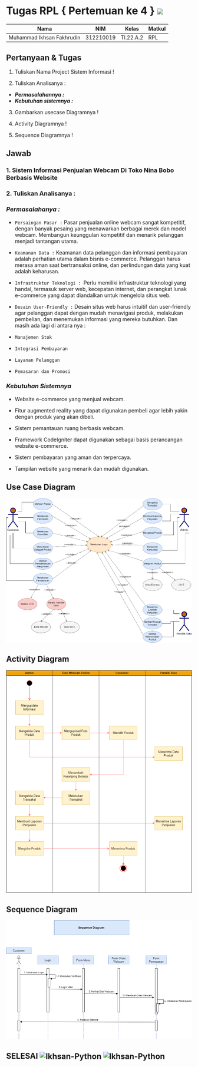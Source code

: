 # Tugas RPL { Pertemuan ke 4 } <img src=https://upload.wikimedia.org/wikipedia/commons/thumb/d/d5/UML_logo.svg/2560px-UML_logo.svg.png width="130px" >


|**Nama**|**NIM**|**Kelas**|**Matkul**|
|----|---|-----|------|
|Muhammad Ikhsan Fakhrudin|312210019|TI.22.A.2|RPL|

## Pertanyaan & Tugas

1. Tuliskan Nama Project Sistem Informasi !

2. Tuliskan Analisanya :

- ***Permasalahannya :***
- ***Kebutuhan sistemnya :***

3. Gambarkan usecase Diagramnya !

4. Activity Diagramnya !

5. Sequence Diagramnya !

## Jawab

### 1. Sistem Informasi Penjualan Webcam Di Toko Nina Bobo Berbasis Website

### 2. Tuliskan Analisanya :

### ***Permasalahanya :***

- ``Persaingan Pasar :`` Pasar penjualan online webcam sangat kompetitif, dengan banyak pesaing yang menawarkan berbagai merek dan model webcam. Membangun keunggulan kompetitif dan menarik pelanggan menjadi tantangan utama.

- ``Keamanan Data :`` Keamanan data pelanggan dan informasi pembayaran adalah perhatian utama dalam bisnis e-commerce. Pelanggan harus merasa aman saat bertransaksi online, dan perlindungan data yang kuat adalah keharusan.

- ``Infrastruktur Teknologi : ``Perlu memiliki infrastruktur teknologi yang handal, termasuk server web, kecepatan internet, dan perangkat lunak e-commerce yang dapat diandalkan untuk mengelola situs web.

- ``Desain User-Friendly :`` Desain situs web harus intuitif dan user-friendly agar pelanggan dapat dengan mudah menavigasi produk, melakukan pembelian, dan menemukan informasi yang mereka butuhkan. Dan masih ada lagi di antara nya :

- ``Manajemen Stok `` 

- ``Integrasi Pembayaran  ``

- ``Layanan Pelanggan ``

- ``Pemasaran dan Promosi  ``


### ***Kebutuhan Sistemnya***

- Website e-commerce yang menjual webcam.

- Fitur augmented reality yang dapat digunakan pembeli agar lebih yakin dengan produk yang akan dibeli.

- Sistem pemantauan ruang berbasis webcam.

- Framework CodeIgniter dapat digunakan sebagai basis perancangan website e-commerce.

- Sistem pembayaran yang aman dan terpercaya.

- Tampilan website yang menarik dan mudah digunakan.



## Use Case Diagram 

![](screenshot/ss1.png)

## Activity Diagram 

![](screenshot/ss2.png)

## Sequence Diagram 

![](screenshot/ss3.png)

## SELESAI <img align="center" alt="Ikhsan-Python" height="40" width="45" src="https://em-content.zobj.net/source/microsoft-teams/337/student_1f9d1-200d-1f393.png"> <img align="center" alt="Ikhsan-Python" height="40" width="45" src="https://em-content.zobj.net/thumbs/160/twitter/348/flag-indonesia_1f1ee-1f1e9.png">